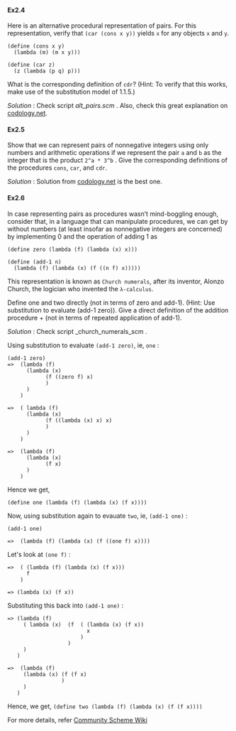 #### Ex2.4

Here is an alternative procedural representation of pairs. For this representation, verify that `(car (cons x y))` yields `x` for any objects `x` and `y`.
```
(define (cons x y) 
  (lambda (m) (m x y)))

(define (car z) 
  (z (lambda (p q) p)))
```
What is the corresponding definition of `cdr`? 
(Hint: To verify that this works, make use of the substitution model of 1.1.5.)

_Solution_ : Check script _alt_pairs.scm_ .
Also, check this great explanation on [codology.net](https://codology.net/post/sicp-solution-exercise-2-4/).

#### Ex2.5

Show that we can represent pairs of nonnegative integers using only numbers and arithmetic operations if we represent the pair `a` and `b` as the integer that is the product `2^a * 3^b` . Give the corresponding definitions of the procedures `cons`, `car`, and `cdr`.

_Solution_ : Solution from [codology.net](https://codology.net/post/sicp-solution-exercise-2-5/) is the best one.

#### Ex2.6

In case representing pairs as procedures wasn’t mind-boggling enough, consider that, in a language that can manipulate procedures, we can get by without numbers (at least insofar as nonnegative integers are concerned) by implementing 0 and the operation of adding 1 as
```
(define zero (lambda (f) (lambda (x) x)))

(define (add-1 n)
  (lambda (f) (lambda (x) (f ((n f) x)))))
```
This representation is known as `Church numerals`, after its inventor, Alonzo Church, the logician who invented the `λ-calculus`.

Define one and two directly (not in terms of zero and add-1). (Hint: Use substitution to evaluate (add-1 zero)). Give a direct definition of the addition procedure + (not in terms of repeated application of add-1). 

_Solution_ : Check script _church_numerals_scm .

Using substitution to evaluate `(add-1 zero)`, ie, `one` :
```
(add-1 zero)
=>  (lambda (f)
      (lambda (x) 
            (f ((zero f) x)
            )
      )
    )

=>  ( lambda (f)
      (lambda (x)
            (f ((lambda (x) x) x)
            )
      )
    )

=>  (lambda (f)
      (lambda (x)
            (f x)
      )
    )
```

Hence we get, 
```
(define one (lambda (f) (lambda (x) (f x))))
```

Now, using substitution again to evauate `two`, ie, `(add-1 one)` :
```
(add-1 one)

=>  (lambda (f) (lambda (x) (f ((one f) x))))
```

Let's look at `(one f)` :
```
=>  ( (lambda (f) (lambda (x) (f x))) 
      f
    )

=> (lambda (x) (f x))
```
 Substituting this back into `(add-1 one)` :
 ```
 => (lambda (f) 
      ( lambda (x)  (f  ( (lambda (x) (f x)) 
                          x
                        )
                    )
      )
    )

=>  (lambda (f)
      (lambda (x) (f (f x)
                  )
      )
    )
 ```

 Hence, we get, 
`(define two (lambda (f) (lambda (x) (f (f x))))`


For more details, refer [Community Scheme Wiki](http://community.schemewiki.org/?sicp-ex-2.6)

